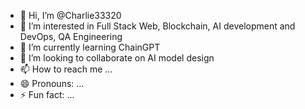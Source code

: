 - 👋 Hi, I’m @Charlie33320
- 👀 I’m interested in Full Stack Web, Blockchain, AI development and DevOps, QA Engineering
- 🌱 I’m currently learning ChainGPT
- 💞️ I’m looking to collaborate on AI model design
- 📫 How to reach me ...
- 😄 Pronouns: ...
- ⚡ Fun fact: ...

<!---
Charlie33320/Charlie33320 is a ✨ special ✨ repository because its `README.md` (this file) appears on your GitHub profile.
You can click the Preview link to take a look at your changes.
--->
